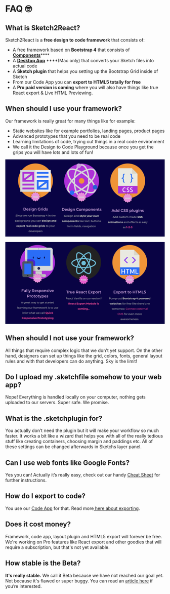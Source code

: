 # FAQ 🤓

## What is Sketch2React?

Sketch2React is a **free design to code framework** that consists of:

* A free framework based on **Bootstrap 4** that consists of [**Components**](https://sketch2react.gitbook.io/sketch2react-io/develop/components)\*\*\*\*
* A [**Desktop App**](https://sketch2react.gitbook.io/sketch2react-io/develop/code-app) ****\(Mac only\) that converts your Sketch files into actual code
* A **Sketch plugin** that helps you setting up the Bootstrap Grid inside of Sketch
* From our Code App you can **export to HTML5 totally for free**
* A **Pro paid version is coming** where you will also have things like true React export & Live HTML Previewing.

## When should I use your framework?

Our framework is really great for many things like for example:

* Static websites like for example portfolios, landing pages, product pages
* Advanced prototypes that you need to be real code
* Learning limitations of code, trying out things in a real code environment
* We call it the Design to Code Playground because once you get the grips you will have lots and lots of fun!

![Nice image that explains a few thingies](.gitbook/assets/ska-rmavbild-2019-02-15-kl.-11.03.51.png)

![](.gitbook/assets/ska-rmavbild-2019-02-15-kl.-11.04.09.png)

## When should I not use your framework?

All things that require complex logic that we don't yet support. On the other hand, designers can set up things like the grid, colors, fonts, general layout rules and with that developers can do anything. Sky is the limit!

## Do I upload my .sketchfile somehow to your web app?

Nope! Everything is handled locally on your computer, nothing gets uploaded to our servers. Super safe. We promise.

## What is the .sketchplugin for?

You actually don’t need the plugin but it will make your workflow so much faster. It works a bit like a wizard that helps you with all of the really tedious stuff like creating containers, choosing margin and paddings etc. All of these settings can be changed afterwards in Sketchs layer panel.

## Can I use web fonts like Google Fonts?

Yes you can! Actually it’s really easy, check out our handy [Cheat Sheet](https://sketch2react.gitbook.io/sketch2react-io/~/edit/drafts/-LLAM2hl82xAVmvUkC0F/faq) for further instructions.

## How do I export to code?

You use our [Code App](https://sketch2react.gitbook.io/sketch2react-io/~/edit/drafts/-LWFdY0D2JIlwF8q6ksG/develop/code-app) for that. Read more[ here about exporting](https://sketch2react.gitbook.io/sketch2react-io/develop/exporting-to-code).

## Does it cost money?

Framework, code app, layout plugin and HTML5 export will forever be free. We're working on Pro features like React export and other goodies that will require a subscription, but that's not yet available.

## How stable is the Beta?

**It's really stable.** We call it Beta because we have not reached our goal yet. Not because it's flawed or super buggy. You can read an [article here](http://bit.ly/2y0iMBt) if you’re interested.



